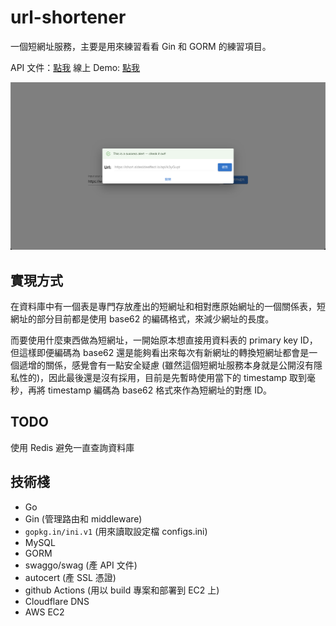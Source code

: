 # url-shortener

一個短網址服務，主要是用來練習看看 Gin 和 GORM 的練習項目。

API 文件：[點我](https://short.sidesideeffect.io/swagger/index.html)
線上 Demo: [點我](https://short.sidesideeffect.io)

![url-shortener demo image](https://raw.githubusercontent.com/shlason/url-shortener/docs/images/demo.png)

## 實現方式
在資料庫中有一個表是專門存放產出的短網址和相對應原始網址的一個關係表，短網址的部分目前都是使用 base62 的編碼格式，來減少網址的長度。

而要使用什麼東西做為短網址，一開始原本想直接用資料表的 primary key ID，但這樣即便編碼為 base62 還是能夠看出來每次有新網址的轉換短網址都會是一個遞增的關係，感覺會有一點安全疑慮 (雖然這個短網址服務本身就是公開沒有隱私性的)，因此最後還是沒有採用，目前是先暫時使用當下的 timestamp 取到毫秒，再將 timestamp 編碼為 base62 格式來作為短網址的對應 ID。

## TODO
使用 Redis 避免一直查詢資料庫

## 技術棧
- Go
- Gin (管理路由和 middleware)
- `gopkg.in/ini.v1` (用來讀取設定檔 configs.ini)
- MySQL
- GORM
- swaggo/swag (產 API 文件)
- autocert (產 SSL 憑證)
- github Actions (用以 build 專案和部署到 EC2 上)
- Cloudflare DNS
- AWS EC2